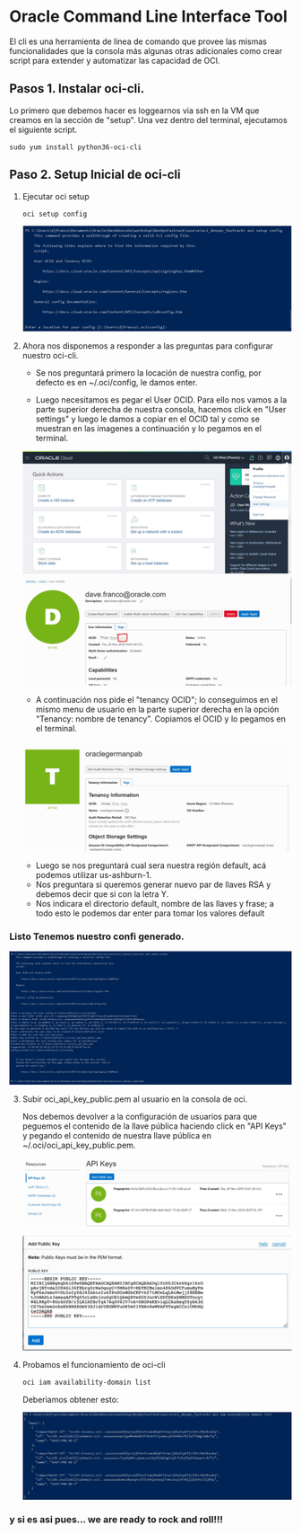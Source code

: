 # Oracle Command Line Interface Tool 

El cli es una herramienta de linea de comando que provee las mismas funcionalidades que la consola más algunas otras adicionales como crear script para extender y automatizar las capacidad de OCI.

## Pasos 1. Instalar oci-cli.

Lo primero que debemos hacer es loggearnos via ssh en la VM que creamos en la sección de "setup". Una vez dentro del terminal, ejecutamos el siguiente script.

```shell
sudo yum install python36-oci-cli
```

## Paso 2. Setup Inicial de oci-cli 

1. Ejecutar oci setup

   ```shell
   oci setup config
   ```

   ![oci setup](/img/ocicli/oci_setup_config.jpg)

2. Ahora nos disponemos a responder a las preguntas para configurar nuestro oci-cli.

   - Se nos preguntará primero la locación de nuestra config, por defecto es en ~/.oci/config, le damos enter.

   - Luego necesitamos es pegar el User OCID. Para ello nos vamos a la parte superior derecha de nuestra consola, hacemos click en "User settings" y luego le damos a copiar en el OCID tal y como se muestran en las imagenes a continuación y lo pegamos en el terminal.

   ![user_settings](/img/ocicli/user_settings.jpg)
   ![user_ocid](/img/ocicli/copy_user_ocid.jpg)

   - A continuación nos pide el "tenancy OCID"; lo conseguimos en el mismo menu de usuario en la parte superior derecha en la opción "Tenancy: nombre de tenancy". Copiamos el OCID y lo pegamos en el terminal.

   ![tenancy](/img/ocicli/tenancy_settings.jpg)
   
   - Luego se nos preguntará cual sera nuestra región default, acá podemos utilizar us-ashburn-1.
   - Nos preguntara si queremos generar nuevo par de llaves RSA y debemos decir que si con la letra Y.
   - Nos indicara el directorio default, nombre de las llaves y frase; a todo esto le podemos dar enter para tomar los valores default

### Listo Tenemos nuestro confi generado.

<img src="/img/ocicli/oci_setup_config_qa.jpg" alt="seup qa" style="zoom:50%;" />

3. Subir oci_api_key_public.pem al usuario en la consola de oci.

   Nos debemos devolver a la configuración de usuarios para que peguemos el contenido de la llave pública haciendo click en "API Keys" y pegando el contenido de nuestra llave pública en ~/.oci/oci_api_key_public.pem.

   ![add key](/img/ocicli/add_public_key.jpg)


   ![api paste](/img/ocicli/api_key_on_oci.jpg)

4. Probamos el funcionamiento de oci-cli

   ```powershell
   oci iam availability-domain list
   ```

   Deberiamos obtener esto:

   ![output test](/img/ocicli/oci_setup_test.jpg)

### y si es asi pues... we are ready to rock and roll!!!

   
   

